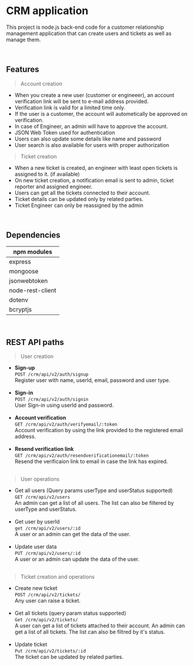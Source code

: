 # CRM application
This project is node.js back-end code for a customer relationship management application that can create users and tickets as well as manage them.

<br/>

## Features

>Account creation
- When you create a new user (customer or engineeer), an account verification link will be sent to e-mail address provided.
- Verification link is valid for a limited time only.
- If the user is a customer, the account will autometically be approved on verification.
- In case of Engineer, an admin will have to approve the account.
- JSON Web Token used for authentication
- Users can also update some details like name and password
- User search is also available for users with proper authorization

>Ticket creation
- When a new ticket is created, an engineer with least open tickets is assigned to it. (if available)
- On new ticket creation, a notification email is sent to admin, ticket reporter and assigned engineer.
- Users can get all the tickets connected to their account.
- Ticket details can be updated only by related parties.
- Ticket Engineer can only be reassigned by the admin

<br/>

## Dependencies
|npm modules|
|-|
|express|
|mongoose|
|jsonwebtoken|
|node-rest-client|
|dotenv|
|bcryptjs|

<br/>

## REST API paths

>User creation
- **Sign-up**<br/>
`POST /crm/api/v2/auth/signup`<br/>
Register user with name, userId, email, password and user type.<br/><br/>
- **Sign-in**<br/>
`POST /crm/api/v2/auth/signin`<br/>
User Sign-in using userId and password.<br/><br/>
- **Account verification**<br/>
`GET /crm/api/v2/auth/verifyemail/:token`<br/>
Account verification by using the link provided to the registered email address.<br/><br/>
- **Resend verification link**<br/>
`GET /crm/api/v2/auth/resendverificationemail/:token`<br/>
Resend the verificaion link to email in case the link has expired.<br/><br/>

>User operations
- Get all users (Query params userType and userStatus supported)<br/>
`GET /crm/api/v2/users`<br/>
An admin can get a list of all users. The list can also be filtered by userType and userStatus.<br/><br/>
- Get user by userId<br/>
`get /crm/api/v2/users/:id`<br/>
A user or an admin can get the data of the user.<br/><br/>
- Update user data<br/>
`PUT /crm/api/v2/users/:id`<br/>
A user or an admin can update the data of the user.<br/><br/>

>Ticket creation and operations
- Create new ticket<br/>
`POST /crm/api/v2/tickets/`<br/>
Any user can raise a ticket.<br/><br/>
- Get all tickets (query param status supported)<br/>
`Get /crm/api/v2/tickets/`<br/>
A user can get a list of tickets attached to their account. An admin can get a list of all tickets. The list can also be filtred by it's status.<br/><br/> 
- Update ticket<br/>
`Put /crm/api/v2/tickets/:id`<br/>
The ticket can be updated by related parties.